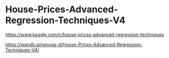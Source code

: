 # House-Prices-Advanced-Regression-Techniques-V4

https://www.kaggle.com/c/house-prices-advanced-regression-techniques

https://wandb.ai/ranuga-d/House-Prices-Advanced-Regression-Techniques-V4/
